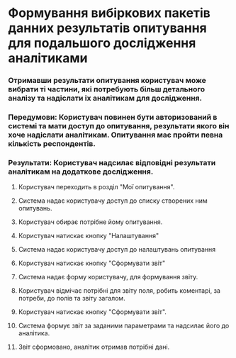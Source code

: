 # Формування вибіркових пакетів данних результатів опитування для подальшого дослідження аналітиками

### Отримавши результати опитування користувач може вибрати ті частини, які потребують більш детального аналізу та надіслати іх аналітикам для дослідження.

### Передумови: Користувач повинен бути авторизований в системі та мати доступ до опитування, результати якого він хоче надіслати аналітикам. Опитування має пройти певна кількість респондентів.

### Результати: Користувач надсилає відповідні результати аналітикам на додаткове дослідження.

1. Користувач переходить в розділ "Мої опитування".

2. Система надає користувачу доступ до списку створених ним опитувань.

3. Користувач обирає потрібне йому опитування.

4. Користувач натискає кнопку "Налаштування"

5. Система надає користувачу доступ до налаштувань опитування

6. Користувач натискає кнопку "Сформувати звіт"

7. Система надає форму користувачу, для формування звіту.

8. Користувач відмічає потрібні для звіту поля, робить коментарі, за потреби, до полів та звіту загалом.

9. Користувач натискає кнопку "Сформувати звіт".

10. Система формує звіт за заданими параметрами та надсилає його до аналітика.

11. Звіт сформовано, аналітик отримав потрібні дані.